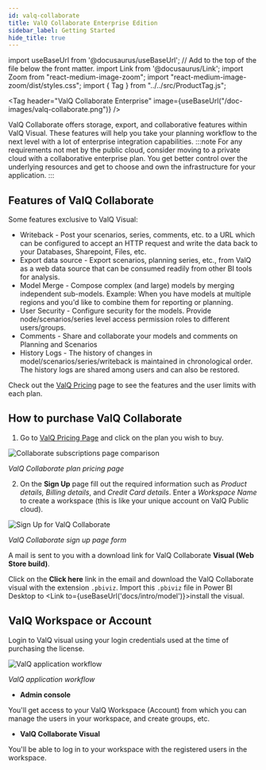 ```yaml
---
id: valq-collaborate
title: ValQ Collaborate Enterprise Edition
sidebar_label: Getting Started
hide_title: true
---
```


import useBaseUrl from '@docusaurus/useBaseUrl'; // Add to the top of the file below the front matter.
import Link from '@docusaurus/Link';
import Zoom from "react-medium-image-zoom";
import "react-medium-image-zoom/dist/styles.css";
import { Tag } from "../../src/ProductTag.js";

<Tag
header="ValQ Collaborate Enterprise"
image={useBaseUrl("/doc-images/valq-collaborate.png")}
/>

ValQ Collaborate offers storage, export, and collaborative features within ValQ Visual. These features will help you take your planning workflow to the next level with a lot of enterprise integration capabilities. 
:::note
For any requirements not met by the public cloud, consider moving to a private cloud with a collaborative enterprise plan. You get better control over the underlying resources and get to choose and own the infrastructure for your application.
:::

## Features of ValQ Collaborate

Some features exclusive to ValQ Visual:
* <Link to={useBaseUrl('docs/model/general#3-writeback')}>Writeback</Link> - Post your scenarios, series, comments, etc. to a URL which can be configured to accept an HTTP request and write the data back to your Databases, Sharepoint, Files, etc.
* <Link to={useBaseUrl('docs/storage/features/export')}>Export data source</Link> - Export scenarios, planning series, etc., from ValQ as a web data source that can be consumed readily from other BI tools for analysis.
* <Link to={useBaseUrl('#')}>Model Merge</Link> - Compose complex (and large) models by merging independent sub-models. Example: When you have models at multiple regions and you'd like to combine them for reporting or planning.
* <Link to={useBaseUrl('docs/storage/user-security')}>User Security</Link> - Configure security for the models. Provide node/scenarios/series level  access permission roles to different users/groups.
* <Link to={useBaseUrl('docs/storage/features/commenting')}>Comments</Link> - Share and collaborate your models and comments on Planning and Scenarios
* <Link to={useBaseUrl('docs/storage/features/history-logs')}>History Logs</Link> - The history of changes in model/scenarios/series/writeback is maintained in chronological order. The history logs are shared among users and can also be restored.
  
Check out the [ValQ Pricing](https://valq.com/pricing/) page to see the features and the user limits with each plan.

## How to purchase ValQ Collaborate

1. Go to [ValQ Pricing Page](https://valq.com/pricing/#collaborate) and click on the plan you wish to buy.
 <div style={{ textAlign: "center" }}>
  <Zoom>
    <img alt="Collaborate subscriptions page comparison" src={useBaseUrl("/doc-images/storage/pricing-page.png")} />
  </Zoom>
 </div>

 *ValQ Collaborate plan pricing page*

2. On the **Sign Up** page fill out the required information such as *Product details, Billing details*, and *Credit Card details*. Enter a *Workspace Name* to create a workspace (this is like your unique account on ValQ Public cloud). 
 <div style={{ textAlign: "center" }}>
  <Zoom>
    <img alt="Sign Up for ValQ Collaborate" src={useBaseUrl("/doc-images/storage/signup-page.png")} />
  </Zoom>
 </div>
 
 *ValQ Collaborate sign up page form*

A mail is sent to you with a download link for ValQ Collaborate **Visual (Web Store build)**.

Click on the **Click here** link in the email and download the ValQ Collaborate visual with the extension `.pbiviz`.
Import this `.pbiviz` file in Power BI Desktop to <Link to={useBaseUrl('docs/intro/model')}>install the visual</Link>.

## ValQ Workspace or Account

Login to ValQ visual using your login credentials used at the time of purchasing the license.
 <div style={{ textAlign: "center" }}>
  <Zoom>
    <img alt="ValQ application workflow" src={useBaseUrl("/doc-images/storage/valq-workflow.png")} />
  </Zoom>
 </div>

 *ValQ application workflow*

- **Admin console**

You'll get access to your ValQ Workspace (Account) from which you can manage the users in your workspace, and create groups, etc.

- **ValQ Collaborate Visual**

You'll be able to log in to your workspace with the registered users in the workspace.
